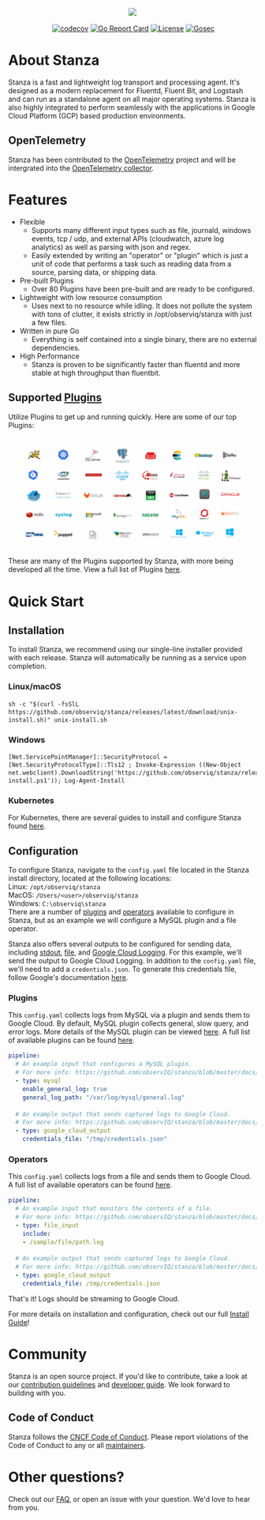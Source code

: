 <p align="center"><img src="docs/images/logo_small.png?raw=true"></p>

<center>

[![<observIQ>](https://circleci.com/gh/observIQ/stanza.svg?style=shield&circle-token=980a514f9dc5a48ac2b8e61a4cdb7555ea5646ca)](https://app.circleci.com/pipelines/github/observIQ/stanza)
[![codecov](https://codecov.io/gh/observIQ/stanza/branch/master/graph/badge.svg)](https://codecov.io/gh/observIQ/stanza)
[![Go Report Card](https://goreportcard.com/badge/github.com/observIQ/stanza)](https://goreportcard.com/report/github.com/observIQ/stanza)
[![License](https://github.com/observIQ/stanza/workflows/license/badge.svg)](https://github.com/observIQ/stanza/license)
[![Gosec](https://github.com/observIQ/stanza/actions/workflows/gosec.yml/badge.svg)](https://github.com/observIQ/stanza/actions/workflows/gosec.yml)

</center>

# About Stanza

Stanza is a fast and lightweight log transport and processing agent. It's designed as a modern replacement for Fluentd, Fluent Bit, and Logstash and can run as a standalone agent on all major operating systems. Stanza is also highly integrated to perform seamlessly with the applications in Google Cloud Platform (GCP) based production environments.

## OpenTelemetry

Stanza has been contributed to the [OpenTelemetry](https://opentelemetry.io/) project and will be intergrated into the [OpenTelemetry collector](https://github.com/open-telemetry/opentelemetry-collector). 

# Features

- Flexible
    - Supports many different input types such as file, journald, windows events, tcp / udp, and external APIs (cloudwatch, azure log analytics) as well as parsing with json and regex.
    - Easily extended by writing an "operator" or "plugin" which is just a unit of code that performs a task such as reading data from a source, parsing data, or shipping data.
- Pre-built Plugins
    - Over 80 Plugins have been pre-built and are ready to be configured.
- Lightweight with low resource consumption
    - Uses next to no resource while idling. It does not pollute the system with tons of clutter, it exists strictly in /opt/observiq/stanza with just a few files.
- Written in pure Go
    - Everything is self contained into a single binary, there are no external dependencies.
- High Performance
    - Stanza is proven to be significantly faster than fluentd and more stable at high throughput than fluentbit.

## Supported [Plugins](https://github.com/observIQ/stanza-plugins)

Utilize Plugins to get up and running quickly. Here are some of our top Plugins:

<p align="center"><img src="docs/images/stanza_plugins.png?raw=true"></p>

 These are many of the Plugins supported by Stanza, with more being developed all the time. View a full list of Plugins [here](https://github.com/observIQ/stanza-plugins/tree/master/plugins).

# Quick Start

## Installation

To install Stanza, we recommend using our single-line installer provided with each release. Stanza will automatically be running as a service upon completion. 

### Linux/macOS
```shell
sh -c "$(curl -fsSlL https://github.com/observiq/stanza/releases/latest/download/unix-install.sh)" unix-install.sh
```
### Windows
```pwsh
[Net.ServicePointManager]::SecurityProtocol = [Net.SecurityProtocolType]::Tls12 ; Invoke-Expression ((New-Object net.webclient).DownloadString('https://github.com/observiq/stanza/releases/latest/download/windows-install.ps1')); Log-Agent-Install
```

### Kubernetes
For Kubernetes, there are several guides to install and configure Stanza found [here](./examples/k8s).

## Configuration

To configure Stanza, navigate to the `config.yaml` file located in the Stanza install directory, located at the following locations:  
Linux: `/opt/observiq/stanza`  
MacOS: `/Users/<user>/observiq/stanza`  
Windows: `C:\observiq\stanza`  
There are a number of [plugins](./docs/plugins.md) and [operators](./docs/operators/README.md) available to configure in Stanza, but as an example we will configure a MySQL plugin and a file operator.

Stanza also offers several outputs to be configured for sending data, including [stdout](./docs/operators/stdout), [file](./docs/operators/file_output), and [Google Cloud Logging](./docs/operators/google_cloud_output.md). For this example, we'll send the output to Google Cloud Logging. In addition to the `config.yaml` file, we'll need to add a `credentials.json`. To generate this credentials file, follow Google's documentation [here](https://cloud.google.com/iam/docs/creating-managing-service-account-keys).

### Plugins
This `config.yaml` collects logs from MySQL via a plugin and sends them to Google Cloud. By default, MySQL plugin collects general, slow query, and error logs. More details of the MySQL plugin can be viewed [here](https://github.com/observIQ/stanza-plugins/blob/master/plugins/mysql.yaml). A full list of available plugins can be found [here](https://github.com/observIQ/stanza-plugins/blob/master/plugins/).

```yaml
pipeline:
  # An example input that configures a MySQL plugin.
  # For more info: https://github.com/observIQ/stanza/blob/master/docs/plugins.md
  - type: mysql
    enable_general_log: true
    general_log_path: "/var/log/mysql/general.log"

  # An example output that sends captured logs to Google Cloud.
  # For more info: https://github.com/observIQ/stanza/blob/master/docs/operators/google_cloud_output.md
  - type: google_cloud_output
    credentials_file: "/tmp/credentials.json"
```

### Operators
This `config.yaml` collects logs from a file and sends them to Google Cloud. A full list of available operators can be found [here](./docs/operators/README.md).

```yaml
pipeline:
  # An example input that monitors the contents of a file.
  # For more info: https://github.com/observIQ/stanza/blob/master/docs/operators/file_input.md
  - type: file_input
    include:
    - /sample/file/path.log

  # An example output that sends captured logs to Google Cloud.
  # For more info: https://github.com/observIQ/stanza/blob/master/docs/operators/google_cloud_output.md
  - type: google_cloud_output
    credentials_file: /tmp/credentials.json
```

That's it! Logs should be streaming to Google Cloud.

For more details on installation and configuration, check out our full [Install Guide](./docs/README.md)!

# Community

Stanza is an open source project. If you'd like to contribute, take a look at our [contribution guidelines](./CONTRIBUTING.md) and [developer guide](./docs/development.md). We look forward to building with you.

## Code of Conduct

Stanza follows the [CNCF Code of Conduct](https://github.com/cncf/foundation/blob/master/code-of-conduct.md). Please report violations of the Code of Conduct to any or all [maintainers](MAINTAINERS.md).


# Other questions?

Check out our [FAQ](/docs/faq.md), or open an issue with your question. We'd love to hear from you.
